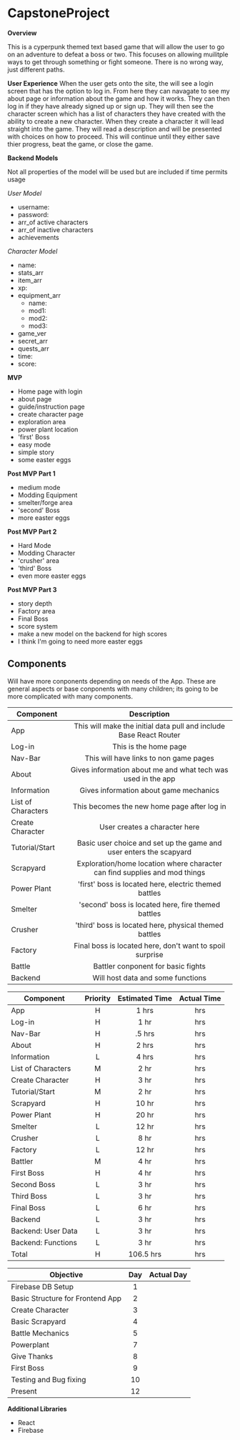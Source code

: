 # CapstoneProject

**Overview**

This is a cyperpunk themed text based game that will allow the user to go on an adventure to defeat a boss or two. This focuses on allowing muilitple ways to get through something or fight someone. There is no wrong way, just different paths.

**User Experience**
When the user gets onto the site, the will see a login screen that has the option to log in. From here they can navagate to see my about page or information about the game and how it works. They can then log in if they have already signed up or sign up. They will then see the character screen which has a list of characters they have created with the ability to create a new character. When they create a character it will lead straight into the game. They will read a description and will be presented with choices on how to proceed. This will continue until they either save thier progress, beat the game, or close the game.

**Backend Models**

Not all properties of the model will be used but are included if time permits usage

*User Model*
- username:
- password:
- arr_of active characters
- arr_of inactive characters
- achievements

*Character Model*
- name:
- stats_arr
- item_arr
- xp:
- equipment_arr
  - name:
  - mod1:
  - mod2:
  - mod3:
- game_ver
- secret_arr
- quests_arr
- time:
- score:
 
 **MVP**
 
 - Home page with login
 - about page
 - guide/instruction page
 - create character page
 - exploration area
 - power plant location
 - 'first' Boss
 - easy mode
 - simple story
 - some easter eggs
 
 **Post MVP Part 1**
 
 - medium mode
 - Modding Equipment
 - smelter/forge area
 - 'second' Boss
 - more easter eggs
 
 **Post MVP Part 2**
 
 - Hard Mode
 - Modding Character
 - 'crusher' area
 - 'third' Boss
 - even more easter eggs
 
 **Post MVP Part 3**
 
 - story depth
 - Factory area
 - Final Boss
 - score system
 - make a new model on the backend for high scores
 - I think I'm going to need more easter eggs
 
 ## Components

Will have more conponents depending on needs of the App. These are general aspects or base conponents with many children; its going to be more complicated with many components.

| Component | Description | 
| --- | :---: |  
| App | This will make the initial data pull and include Base React Router| 
| Log-in | This is the home page | 
| Nav-Bar | This will have links to non game pages | 
| About | Gives information about me and what tech was used in the app | 
| Information | Gives information about game mechanics | 
| List of Characters | This becomes the new home page after log in | 
| Create Character | User creates a character here |
| Tutorial/Start | Basic user choice and set up the game and user enters the scapyard | 
| Scrapyard | Exploration/home location where character can find supplies and mod things | 
| Power Plant | 'first' boss is located here, electric themed battles | 
| Smelter | 'second' boss is located here, fire themed battles | 
| Crusher | 'third' boss is located here, physical themed battles |
| Factory | Final boss is located here, don't want to spoil surprise |
| Battle | Battler conponent for basic fights |
| Backend | Will host data and some functions |

| Component | Priority | Estimated Time | Actual Time |
| --- | :---: |  :---: | :---: |
| App | H | 1 hrs|  hrs |
| Log-in | H | 1 hr| hrs |
| Nav-Bar | H | .5 hrs |  hrs |
| About | H | 2 hrs | hrs |
| Information | L | 4 hrs | hrs |
| List of Characters | M | 2 hr| hrs |
| Create Character | H | 3 hr| hrs |
| Tutorial/Start | M | 2 hr| hrs |
| Scrapyard | H | 10 hr| hrs |
| Power Plant | H | 20 hr| hrs |
| Smelter | L | 12 hr| hrs |
| Crusher | L | 8 hr| hrs |
| Factory | L | 12 hr| hrs |
| Battler | M | 4 hr| hrs |
| First Boss | H | 4 hr| hrs |
| Second Boss | L | 3 hr| hrs |
| Third Boss | L | 3 hr| hrs |
| Final Boss | L | 6 hr| hrs |
| Backend | L | 3 hr| hrs |
| Backend: User Data | L | 3 hr| hrs |
| Backend: Functions | L | 3 hr| hrs |
| Total | H | 106.5 hrs|  hrs |

| Objective | Day | Actual Day |
| --- | :---: |  :---: |
| Firebase DB Setup | 1 |  |
| Basic Structure for Frontend App | 2 |  |
| Create Character | 3 |  |
| Basic Scrapyard | 4 |  |
| Battle Mechanics | 5 |  |
| Powerplant | 7 |  |
| Give Thanks | 8 |  |
| First Boss | 9 |  |
| Testing and Bug fixing | 10 |  |
| Present | 12 |  |

**Additional Libraries**
- React
- Firebase
